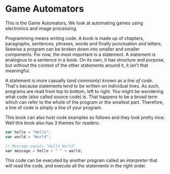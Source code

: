# Game Automators

This is the Game Automators, We look at automating games using electronics and image processing.

Programming means writing code. A book is made up of chapters, paragraphs, sentences, phrases, words and finally punctuation and letters, likewise a program can be broken down into smaller and smaller components. For now, the most important is a statement. A statement is analogous to a sentence in a book. On its own, it has structure and purpose, but without the context of the other statements around it, it isn't that meaningful.

A statement is more casually (and commonly) known as a *line of code*. That's because statements tend to be written on individual lines. As such, programs are read from top to bottom, left to right. You might be wondering what code (also called source code) is. That happens to be a broad term which can refer to the whole of the program or the smallest part. Therefore, a line of code is simply a line of your program.

This book can also host code examples as follows and they look pretty nice. Well this book also has 3 themes for readers:

```javascript
var hello = "Hello";
var world = "World";

// Message equals "Hello World"
var message = hello + " " + world;
```

This code can be executed by another program called an *interpreter* that will read the code, and execute all the statements in the right order.
